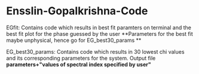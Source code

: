 # Ensslin-Gopalkrishna-Code

EGfit: Contains code which results in best fit paramters on terminal and the best fit plot for the phase guessed by the user **Parameters for the best fit maybe unphysical, hence go for EG_best30_params **

EG_best30_params: Contains code which results in 30 lowest chi values and its corresponding parameters for the system. Output file **parameters+"values of spectral index specified by user"**
